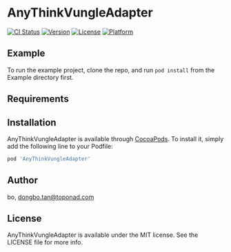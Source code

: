 # AnyThinkVungleAdapter

[![CI Status](https://img.shields.io/travis/bo/AnyThinkVungleAdapter.svg?style=flat)](https://travis-ci.org/bo/AnyThinkVungleAdapter)
[![Version](https://img.shields.io/cocoapods/v/AnyThinkVungleAdapter.svg?style=flat)](https://cocoapods.org/pods/AnyThinkVungleAdapter)
[![License](https://img.shields.io/cocoapods/l/AnyThinkVungleAdapter.svg?style=flat)](https://cocoapods.org/pods/AnyThinkVungleAdapter)
[![Platform](https://img.shields.io/cocoapods/p/AnyThinkVungleAdapter.svg?style=flat)](https://cocoapods.org/pods/AnyThinkVungleAdapter)

## Example

To run the example project, clone the repo, and run `pod install` from the Example directory first.

## Requirements

## Installation

AnyThinkVungleAdapter is available through [CocoaPods](https://cocoapods.org). To install
it, simply add the following line to your Podfile:

```ruby
pod 'AnyThinkVungleAdapter'
```

## Author

bo, dongbo.tan@toponad.com

## License

AnyThinkVungleAdapter is available under the MIT license. See the LICENSE file for more info.
